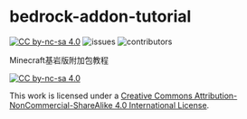 # bedrock-addon-tutorial
[![CC by-nc-sa 4.0][cc-by-nc-sa-shield]][cc-by-nc-sa]
![issues](https://img.shields.io/github/issues/MiemieMethod/bedrock-addon-tutorial)
![contributors](https://img.shields.io/github/contributors-anon/MiemieMethod/bedrock-addon-tutorial)

Minecraft基岩版附加包教程

[![CC by-nc-sa 4.0][cc-by-nc-sa-image]][cc-by-nc-sa]

This work is licensed under a
[Creative Commons Attribution-NonCommercial-ShareAlike 4.0 International License][cc-by-nc-sa].

[cc-by-nc-sa]: http://creativecommons.org/licenses/by-nc-sa/4.0/
[cc-by-nc-sa-image]: https://i.creativecommons.org/l/by-nc-sa/4.0/88x31.png
[cc-by-nc-sa-shield]: https://img.shields.io/badge/License-CC%20BY%20NC%20SA%204.0-lightgrey.svg
